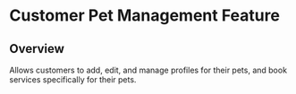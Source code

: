 # Customer Pet Management Feature

## Overview
Allows customers to add, edit, and manage profiles for their pets, and book services specifically for their pets.
